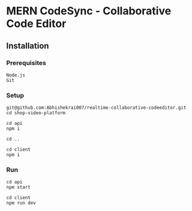 # MERN CodeSync - Collaborative Code Editor

## Installation
### Prerequisites
```
Node.js
Git
```

### Setup
```
git@github.com:Abhishekrai007/realtime-collaborative-codeeditor.git
cd shop-video-platform

cd api
npm i

cd ..

cd client
npm i

```
### Run
```
cd api
npm start

cd client
npm run dev

```

